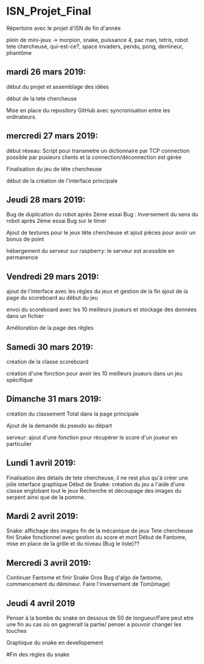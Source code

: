 # ISN_Projet_Final
Répertoire avec le projet d'ISN de fin d'année

plein de mini-jeux
-> morpion, snake, puissance 4, pac man, tetris, robot tete chercheuse, qui-est-ce?, space invaders,
pendu, pong, demineur, phantôme

## mardi 26 mars 2019:  
début du projet et assemblage des idées

début de la tete chercheuse

Mise en place du repository GitHub avec syncronisation entre les ordinateurs.

## mercredi 27 mars 2019:
début réseau: Script pour transmetre un dictionnaire par TCP connection possible par pusieurs clients et la connection/déconnection est gérée

Finalisation du jeu de tête chercheuse

début de la création de l'interface principale

## Jeudi 28 mars 2019:
Bug de duplication du robot après 2ème essai
Bug : Inversement du sens du robot après 2ème essai
Bug sur le timer

Ajout de textures pour le jeux tête chercheuse et ajout pièces pour avoir un bonus de point

hébergement du serveur sur raspberry: le serveur est acessible en permanence


## Vendredi 29 mars 2019:
ajout de l'interface avec les règles du jeux et gestion de la fin ajout de la page du scoreboard au début du jeu

envoi du scoreboard avec les 10 meilleurs joueurs et stockage des données dans un fichier

Amélioration de la page des rêgles

## Samedi 30 mars 2019:
création de la classe scoreboard

création d'une fonction pour avoir les 10 meilleurs joueurs dans un jeu spécifique

## Dimanche 31 mars 2019:
création du classement Total dans la page principale

Ajout de la demande du pseudo au départ

serveur: ajout d'une fonction pour récupérer le score d'un joueur en particulier

## Lundi 1 avril 2019:
Finalisation des détails de tete chercheuse, il ne rest plus qu'à créer une jolie interface graphique
Début de Snake: création du jeu a l'aide d'une classe englobant tout le jeux
Recherche et découpage des images du serpent ainsi que de la pomme.

## Mardi 2 avril 2019:
Snake: affichage des images fin de la mécanique de jeux
Tete chercheuse fini
Snake fonctionnel avec gestion du score et mort
Début de Fantome, mise en place de la grille et du niveau (Bug le liste)??

## Mercredi 3 avril 2019:
Continuer Fantome et finir Snake
Gros Bug d'algo de fantome, commencement du démineur.
Faire l'inversement de Tom(image)

## Jeudi 4 avril 2019
Penser à la bombe du snake en dessous de 50 de longueur/Faire peut etre une fin au cas où on gagnerait la partie/ penser a pouvoir changer les touches

Graphique du snake en devellopement

#Fin des règles du snake
